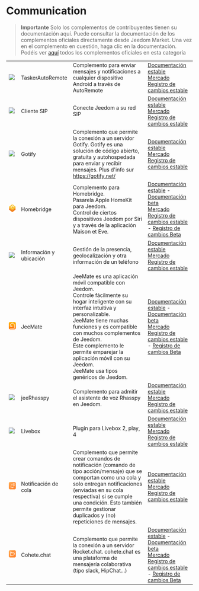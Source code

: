 
# Communication


>**Importante**
>Solo los complementos de contribuyentes tienen su documentación aquí. Puede consultar la documentación de los complementos oficiales directamente desde Jeedom Market. Una vez en el complemento en cuestión, haga clic en la documentación.
>Podéis ver [aquí](https://market.jeedom.com/index.php?v=d&p=market&type=plugin&categorie=communication) todos los complementos oficiales en esta categoría


| | | | |
|--- | --- | --- | ---|
|<img src="TaskerAutoRemote/TaskerAutoRemote_icon.png" class="pluginLogo" width="100" />|TaskerAutoRemote|Complemento para enviar mensajes y notificaciones a cualquier dispositivo Android a través de AutoRemote|[Documentación estable](https://agp42.github.io/Jeedom-TaskerAutoremote/fr_FR)<br/>[Mercado](https://market.jeedom.com/index.php?v=d&p=market_display&id=3795)<br/>[Registro de cambios estable](https://agp42.github.io/Jeedom-TaskerAutoremote/es_ES/changelog)|
|<img src="clientSIP/clientSIP_icon.png" class="pluginLogo" width="100" />|Cliente SIP|Conecte Jeedom a su red SIP|[Documentación estable](https://mika-nt28.github.io/Documentations/clientSIP/es_ES/)<br/>[Mercado](https://market.jeedom.com/index.php?v=d&p=market_display&id=3038)<br/>[Registro de cambios estable](https://mika-nt28.github.io/Documentations/clientSIP/es_ES/changelog)|
|<img src="gotify/gotify_icon.png" class="pluginLogo" width="100" />|Gotify|Complemento que permite la conexión a un servidor Gotify. Gotify es una solución de código abierto, gratuita y autohospedada para enviar y recibir mensajes. Plus d'info sur https://gotify.net/|[Documentación estable](https://mips2648.github.io/jeedom-plugins-docs/gotify/es_ES/)<br/>[Mercado](https://market.jeedom.com/index.php?v=d&p=market_display&id=3774)<br/>[Registro de cambios estable](https://mips2648.github.io/jeedom-plugins-docs/gotify/es_ES/changelog)|
|<img src="homebridge/homebridge_icon.png" class="pluginLogo" width="100" />|Homebridge|Complemento para Homebridge.<br/>Pasarela Apple HomeKit para Jeedom.<br/>Control de ciertos dispositivos Jeedom por Siri y a través de la aplicación Maison et Eve.|[Documentación estable](https://nebzhb.github.io/jeedom_docs/plugins/homebridge/es_ES/) - [Documentación beta](https://nebzhb.github.io/jeedom_docs/plugins/homebridge/es_ES/)<br/>[Mercado](https://market.jeedom.com/index.php?v=d&p=market_display&id=2983)<br/>[Registro de cambios estable](https://nebzhb.github.io/jeedom_docs/plugins/homebridge/es_ES/changelog) - [Registro de cambios Beta](https://nebzhb.github.io/jeedom_docs/plugins/homebridge/es_ES/changelog)|
|<img src="infoloc/infoloc_icon.png" class="pluginLogo" width="100" />|Información y ubicación|Gestión de la presencia, geolocalización y otra información de un teléfono|[Documentación estable](https://Jeremie-C.github.io/plugin-infoloc/es_ES/index)<br/>[Mercado](https://market.jeedom.com/index.php?v=d&p=market_display&id=4020)<br/>[Registro de cambios estable](https://Jeremie-C.github.io/plugin-infoloc/es_ES/changelog)|
|<img src="jeemate/jeemate_icon.png" class="pluginLogo" width="100" />|JeeMate|JeeMate es una aplicación móvil compatible con Jeedom.<br/>Controle fácilmente su hogar inteligente con su interfaz intuitiva y personalizable.<br/>JeeMate tiene muchas funciones y es compatible con muchos complementos de Jeedom.<br/>Este complemento le permite emparejar la aplicación móvil con su Jeedom.<br/>JeeMate usa tipos genéricos de Jeedom.|[Documentación estable](https://docs.jeemate.fr/fr/home) - [Documentación beta](https://docs.jeemate.fr/fr/home)<br/>[Mercado](https://market.jeedom.com/index.php?v=d&p=market_display&id=4113)<br/>[Registro de cambios estable](https://docs.jeemate.fr/fr/changelog/plugin) - [Registro de cambios Beta](https://docs.jeemate.fr/fr/changelog/plugin)|
|<img src="jeerhasspy/jeerhasspy_icon.png" class="pluginLogo" width="100" />|jeeRhasspy|Complemento para admitir el asistente de voz Rhasspy en Jeedom.|[Documentación estable](https://kiboost.github.io/jeedom_docs/plugins/jeerhasspy/es_ES/)<br/>[Mercado](https://market.jeedom.com/index.php?v=d&p=market_display&id=3869)<br/>[Registro de cambios estable](https://kiboost.github.io/jeedom_docs/plugins/jeerhasspy/es_ES/changelog.html)|
|<img src="livebox/livebox_icon.png" class="pluginLogo" width="100" />|Livebox|Plugin para Livebox 2, play, 4|[Documentación estable](https://jmvedrine.github.io/plugin-livebox/es_ES/)<br/>[Mercado](https://market.jeedom.com/index.php?v=d&p=market_display&id=1076)<br/>[Registro de cambios estable](https://jmvedrine.github.io/plugin-livebox/es_ES/changelog)|
|<img src="notificationqueue/notificationqueue_icon.png" class="pluginLogo" width="100" />|Notificación de cola|Complemento que permite crear comandos de notificación (comando de tipo acción/mensaje) que se comportan como una cola y solo entregan notificaciones (enviadas en su cola respectiva) si se cumple una condición. Esto también permite gestionar duplicados y (no) repeticiones de mensajes.|[Documentación estable](https://mips2648.github.io/jeedom-plugins-docs/notificationqueue/es_ES/)<br/>[Mercado](https://market.jeedom.com/index.php?v=d&p=market_display&id=3823)<br/>[Registro de cambios estable](https://mips2648.github.io/jeedom-plugins-docs/notificationqueue/es_ES/changelog)|
|<img src="rocketchat/rocketchat_icon.png" class="pluginLogo" width="100" />|Cohete.chat|Complemento que permite la conexión a un servidor Rocket.chat. cohete.chat es una plataforma de mensajería colaborativa (tipo slack, HipChat...)|[Documentación estable](https://mips2648.github.io/jeedom-plugins-docs/rocketchat/es_ES/) - [Documentación beta](https://mips2648.github.io/jeedom-plugins-docs/rocketchat/es_ES/)<br/>[Mercado](https://market.jeedom.com/index.php?v=d&p=market_display&id=3902)<br/>[Registro de cambios estable](https://mips2648.github.io/jeedom-plugins-docs/rocketchat/es_ES/changelog) - [Registro de cambios Beta](https://mips2648.github.io/jeedom-plugins-docs/rocketchat/es_ES/changelog)|
